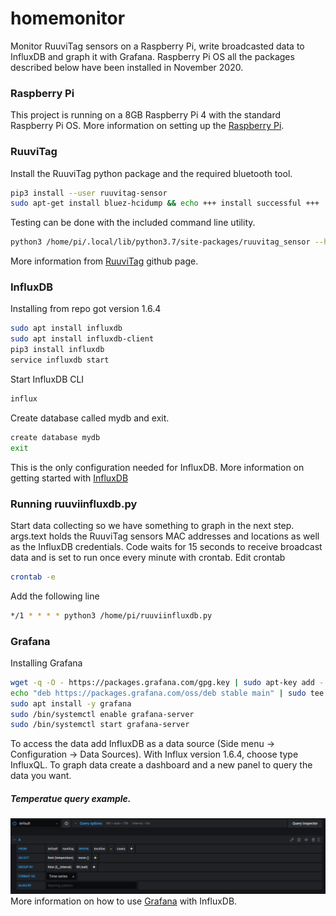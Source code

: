 # homemonitor
Monitor RuuviTag sensors on a Raspberry Pi, write broadcasted data to InfluxDB and graph it with Grafana. Raspberry Pi OS all the packages described below have been installed in November 2020.

### Raspberry Pi
This project is running on a 8GB Raspberry Pi 4 with the standard Raspberry Pi OS. More information on setting up the [Raspberry Pi](https://projects.raspberrypi.org/en/projects/raspberry-pi-setting-up).

### RuuviTag
Install the RuuviTag python package and the required bluetooth tool.
```sh
pip3 install --user ruuvitag-sensor
sudo apt-get install bluez-hcidump && echo +++ install successful +++
```
Testing can be done with the included command line utility.
```sh
python3 /home/pi/.local/lib/python3.7/site-packages/ruuvitag_sensor --help
```
More information from [RuuviTag](https://github.com/ttu/ruuvitag-sensor) github page.

### InfluxDB
Installing from repo got version 1.6.4
```sh
sudo apt install influxdb
sudo apt install influxdb-client
pip3 install influxdb
service influxdb start
```
Start InfluxDB CLI
```sh
influx
```
Create database called mydb and exit.
```sh
create database mydb
exit
```
This is the only configuration needed for InfluxDB.
More information on getting started with [InfluxDB](https://docs.influxdata.com/influxdb/v1.6/introduction/getting-started/)

### Running ruuviinfluxdb.py
Start data collecting so we have something to graph in the next step. args.text holds the RuuviTag sensors MAC addresses and locations as well as the InfluxDB credentials. Code waits for 15 seconds to receive broadcast data and is set to run once every minute with crontab. Edit crontab
```sh
crontab -e
```
Add the following line
```sh
*/1 * * * * python3 /home/pi/ruuviinfluxdb.py
```

### Grafana
Installing Grafana
```sh
wget -q -O - https://packages.grafana.com/gpg.key | sudo apt-key add -
echo "deb https://packages.grafana.com/oss/deb stable main" | sudo tee -a /etc/apt/sources.list.d/grafana.list
sudo apt install -y grafana
sudo /bin/systemctl enable grafana-server
sudo /bin/systemctl start grafana-server
```
To access the data add InfluxDB as a data source (Side menu -> Configuration -> Data Sources). With Influx version 1.6.4, choose type InfluxQL. To graph data create a dashboard and a new panel to query the data you want.
##### Temperatue query example.
![Temperature query](https://github.com/matowarrior/homemonitor/blob/main/screenshots/Query.png)
More information on how to use [Grafana](https://grafana.com/docs/grafana/latest/datasources/influxdb/) with InfluxDB.

